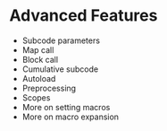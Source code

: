 # Advanced Features
   * Subcode parameters
   * Map call
   * Block call
   * Cumulative subcode
   * Autoload
   * Preprocessing
   * Scopes
   * More on setting macros
   * More on macro expansion

